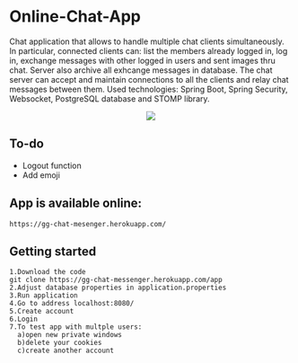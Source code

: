 # Online-Chat-App
Chat	application	that	allows	to	handle	multiple	chat	clients	simultaneously.	In	particular,
connected	clients	can:	list	the	members	already	logged	in,	log	in,	exchange	messages	with	other	logged	in	users and sent images thru chat. Server also archive all exhcange messages in database.
The	chat	server	can	accept	and	maintain	connections	to	all	the	clients	and	relay	chat	messages	between	them.
Used	technologies:	Spring	Boot,	Spring	Security,	Websocket,	PostgreSQL	database	and	STOMP
library.

<p align="center">
    <img src="https://i.imgur.com/Yy5cBxf.png">
  </a>

## To-do
- Logout function
- Add emoji

## App is available online:
    https://gg-chat-mesenger.herokuapp.com/
    
## Getting started

    1.Download the code
    git clone https://gg-chat-messenger.herokuapp.com/app
    2.Adjust database properties in application.properties
    3.Run application
    4.Go to address localhost:8080/
    5.Create account
    6.Login 
    7.To test app with multple users:
      a)open new private windows
      b)delete your cookies
      c)create another account
      
